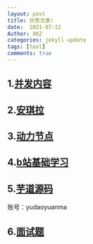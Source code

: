 ```yaml
---
layout: post
title: 优秀文章!
date:  2021-07-12
Author: XKZ
categories: jekyll update
tags: [tool]
comments: true
---
```

## 1.[并发内容](https://github.com/CL0610/Java-concurrency "并发内容")
## 2.[安琪拉](https://blog.csdn.net/zhengwangzw/category_9827338.html "安琪拉")
## 3.[动力节点](http://www.bjpowernode.com/tutorial_baseinterviewquestions/242.html "动力节点")
## 4.[b站基础学习](https://www.bilibili.com/read/cv3560825 "b站基础学习")
## 5.[芋道源码](http://svip.iocoder.cn/index/ "芋道源码")
账号：yudaoyuanma
## 6.[面试题](https://github.com/JavaInterviewHub/JavaInterview.git "面试题")
